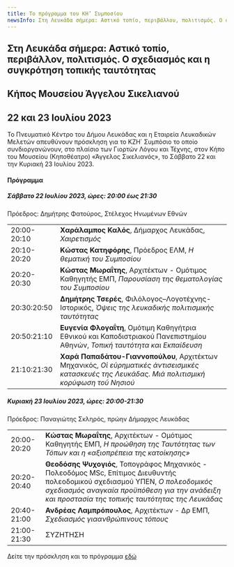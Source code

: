 ```yaml
---
title: Το πρόγραμμα του ΚΗ’ Συμποσίου
newsInfo: Στη Λευκάδα σήμερα: Αστικό τοπίο, περιβάλλον, πολιτισμός. Ο σχεδιασμός και η συγκρότηση τοπικής ταυτότητας
---
```


## Στη Λευκάδα σήμερα: Αστικό τοπίο, περιβάλλον, πολιτισμός. Ο σχεδιασμός και η συγκρότηση τοπικής ταυτότητας
## Κήπος Μουσείου Άγγελου Σικελιανού
## 22 και 23 Ιουλίου 2023

Το Πνευματικό Κέντρο του Δήμου Λευκάδας και η Εταιρεία Λευκαδικών Μελετών απευθύνουν πρόσκληση για το ΚΖΗ΄ Συμπόσιο το οποίο συνδιοργανώνουν, στο πλαίσιο των Γιορτών Λόγου και Τέχνης, στον Κήπο του Μουσείου \(Κηποθέατρο\) «Άγγελος Σικελιανός», το Σάββατο 22 και την Κυριακή 23 Ιουλίου 2023.

#### Πρόγραμμα

##### Σάββατο 22 Ιουλίου 2023, ώρες: 20:00 έως 21:30

Πρόεδρος: Δημήτρης Φατούρος, Στέλεχος Ηνωμένων Εθνών

|                              |                        |
| :--------------------------- | :----------------------|
|20:00-20:10 |**Χαράλαμπος Καλός**, Δήμαρχος Λευκάδας, *Χαιρετισμός*
|20:10-20:20 |**Κώστας Κατηφόρης**, Πρόεδρος ΕΛΜ, *Η θεματική του Συμποσίου*
|20:20-20:30 |**Κώστας Μωραΐτης**, Αρχιτέκτων - Ομότιμος Καθηγητής ΕΜΠ, *Παρουσίαση της θεματολογίας του Συμποσίου*
|20:30:20:50 |**Δημήτρης Τσερές**, Φιλόλογος–Λογοτέχνης-Ιστορικός, *Όψεις της λευκαδικής πολιτισμικής ταυτότητας*
|20:50:21:10 |**Ευγενία Φλογαΐτη**, Ομότιμη Καθηγήτρια Εθνικού και Καποδιστριακού Πανεπιστημίου Αθηνών, *Τοπική ταυτότητα και Εκπαίδευση*
|21:10:21:30 |**Χαρά Παπαδάτου-Γιαννοπούλου**, Αρχιτέκτων Μηχανικός, *Οἱ εὑρηματικές ἀντισεισμικές κατασκευές της Λευκάδας. Μιά πολιτισμική κορύφωση τοῦ Νησιού*

##### Κυριακή 23 Ιουλίου 2023, ώρες: 20:00-21:30

Πρόεδρος: Παναγιώτης Σκληρός, πρώην Δήμαρχος Λευκάδας

|                              |                        |
| :--------------------------- | :----------------------|
|20:00-20:20 |**Κώστας Μωραΐτης**, Αρχιτέκτων - Ομότιμος Καθηγητής ΕΜΠ, *Η προώθηση της Ταυτότητας των Τόπων και η «αξιοπρέπεια της κατοίκησης»*
|20:20-20:40 |**Θεοδόσης Ψυχογιός**, Τοπογράφος Μηχανικός - Πολεοδόμος MSc, Επίτιμος Διευθυντής πολεοδομικού σχεδιασμού ΥΠΕΝ, *Ο πολεοδομικός σχεδιασμός αναγκαία προϋπόθεση για την ανάδειξη και προστασία της τοπικής ταυτότητας της Λευκάδας*
|20:40-21:00 |**Ανδρέας Λαμπρόπουλος**, Αρχιτέκτων - Δρ ΕΜΠ, *Σχεδιασμός γιαανθρώπινους τόπους*
|21:00-21:30 |ΣΥΖΗΤΗΣΗ

Δείτε την πρόσκληση και το πρόγραμμα [εδώ](/documents/prosklhsh_symposio_28.pdf)
